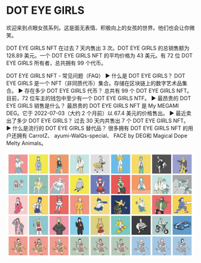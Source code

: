 # DOT EYE GIRLS

欢迎来到点眼女孩系列。这是面无表情、积极向上的女孩的世界。他们也会让你微笑。

DOT EYE GIRLS NFT 在过去 7 天内售出 3 次。DOT EYE GIRLS 的总销售额为 128.89 美元。一个 DOT EYE GIRLS NFT 的平均价格为 43 美元。有 72 位 DOT EYE GIRLS 所有者，总共拥有 99 个代币。

DOT EYE GIRLS NFT - 常见问题（FAQ）
▶ 什么是 DOT EYE GIRLS？
DOT EYE GIRLS 是一个 NFT（非同质代币）集合。存储在区块链上的数字艺术品集合。
▶ 存在多少 DOT EYE GIRLS 代币？
总共有 99 个 DOT EYE GIRLS NFT。目前，72 位车主的钱包中至少有一个 DOT EYE GIRLS NTF。
▶ 最昂贵的 DOT EYE GIRLS 销售是什么？
最昂贵的 DOT EYE GIRLS NFT 是 My MEGAMI DEG。它于 2022-07-03（大约 2 个月前）以 67.4 美元的价格售出。
▶ 最近卖出了多少 DOT EYE GIRLS？
过去 30 天内共售出 7 个 DOT EYE GIRLS NFT。
▶ 什么是流行的 DOT EYE GIRLS 替代品？
很多拥有 DOT EYE GIRLS NFT 的用户还拥有 CarrotZ、 ayumi-WalQs-special、 FACE by DEG和 Magical Dope Melty Animals。

![NFT](unnamed.jpg)


